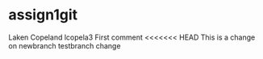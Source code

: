 # assign1git
Laken Copeland lcopela3
First comment
<<<<<<< HEAD
This is a change on newbranch
testbranch change


